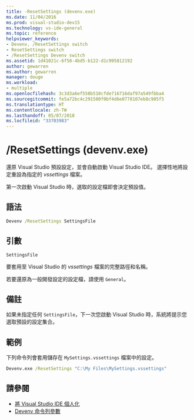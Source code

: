```yaml
---
title: -ResetSettings (devenv.exe)
ms.date: 11/04/2016
ms.prod: visual-studio-dev15
ms.technology: vs-ide-general
ms.topic: reference
helpviewer_keywords:
- Devenv, /ResetSettings switch
- ResetSettings switch
- /ResetSettings Devenv switch
ms.assetid: 1d41021c-6f58-4bd5-b122-d1c995812192
author: gewarren
ms.author: gewarren
manager: douge
ms.workload:
- multiple
ms.openlocfilehash: 3c3d3a6ef558b510cfde716716daf97a549fbba4
ms.sourcegitcommit: fe5a72bc4c291500f0bf4d6e0778107eb8c905f5
ms.translationtype: HT
ms.contentlocale: zh-TW
ms.lasthandoff: 05/07/2018
ms.locfileid: "33703983"
---
```

# <a name="resetsettings-devenvexe"></a>/ResetSettings (devenv.exe)

還原 Visual Studio 預設設定，並會自動啟動 Visual Studio IDE。 選擇性地將設定重設為指定的 *vssettings* 檔案。

第一次啟動 Visual Studio 時，選取的設定檔即會決定預設值。

## <a name="syntax"></a>語法

```cmd
Devenv /ResetSettings SettingsFile
```

## <a name="arguments"></a>引數

`SettingsFile`

要套用至 Visual Studio 的 *vssettings* 檔案的完整路徑和名稱。

若要還原為一般開發設定的設定檔，請使用 `General`。

## <a name="remarks"></a>備註

如果未指定任何 `SettingsFile`，下一次您啟動 Visual Studio 時，系統將提示您選取預設的設定集合。

## <a name="example"></a>範例

下列命令列會套用儲存在 `MySettings.vssettings` 檔案中的設定。

```cmd
Devenv.exe /ResetSettings "C:\My Files\MySettings.vssettings"
```

## <a name="see-also"></a>請參閱

- [將 Visual Studio IDE 個人化](../../ide/personalizing-the-visual-studio-ide.md)
- [Devenv 命令列參數](../../ide/reference/devenv-command-line-switches.md)
